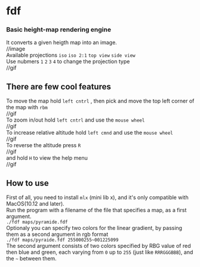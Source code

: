 # fdf
### Basic height-map rendering engine

It converts a given heigth map into an image.  
//image  
Available projections `iso` `iso 2:1` `top view` `side view`  
Use nubmers `1` `2` `3` `4` to change the projection type  
//gif  

## There are few cool features
To move the map hold `left cntrl` , then pick and move the top left corner of the map with `rbm`  
//gif  
To zoom in/out hold `left cntrl` and use the `mouse wheel`  
//gif  
To increase relative altitude hold `left cmnd` and use the `mouse wheel`  
//gif  
To reverse the altitude press `R`  
//gif  
and hold `H` to view the help menu  
//gif  

## How to use
First of all, you need to install `mlx` (mini lib x), and it's only compatible with MacOS(10.12 and later).  
Run the program with a filename of the file that specifies a map, as a first argument.  
`./fdf maps/pyramide.fdf`  
Optionaly you can specify two colors for the linear gradient, by passing them as a second argument in rgb format  
`./fdf maps/pyraide.fdf 255000255~001225099`  
The second argument consists of two colors specified by RBG value of red then blue and green, each varying from `0` up to `255` (just like `RRRGGGBBB`), and the `~` between them.
